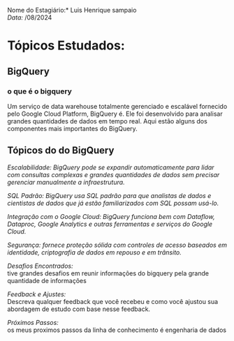 Nome do Estagiário:* Luis Henrique sampaio  
*Data:* /08/2024

# Tópicos Estudados:
## BigQuery

### o que é o bigquery
Um serviço de data warehouse totalmente gerenciado e escalável fornecido pelo Google Cloud Platform, BigQuery é. 
Ele foi desenvolvido para analisar grandes quantidades de dados em tempo real. 
Aqui estão alguns dos componentes mais importantes do BigQuery.

## Tópicos do do BigQuery

*Escalabilidade: BigQuery pode se expandir automaticamente para lidar com consultas complexas e grandes quantidades de dados sem precisar gerenciar manualmente a infraestrutura.*


*SQL Padrão: BigQuery usa SQL padrão para que analistas de dados e cientistas de dados que já estão familiarizados com SQL possam usá-lo.*


*Integração com o Google Cloud: BigQuery funciona bem com Dataflow, Dataproc, Google Analytics e outras ferramentas e serviços do Google Cloud.*


*Segurança: fornece proteção sólida com controles de acesso baseados em identidade, criptografia de dados em repouso e em trânsito.*

*Desafios Encontrados:*  
tive grandes desafios em reunir informações do bigquery pela grande quantidade de informações

*Feedback e Ajustes:*  
Descreva qualquer feedback que você recebeu e como você ajustou sua abordagem de estudo com base nesse feedback.

*Próximos Passos:*  
 os meus proximos passos da linha de conhecimento é engenharia de dados 
